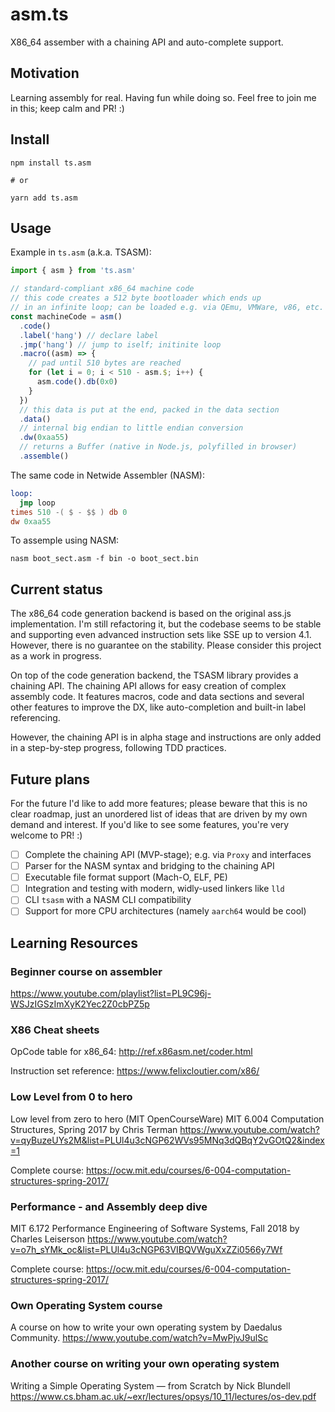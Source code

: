# asm.ts

X86_64 assember with a chaining API and auto-complete support.

## Motivation

Learning assembly for real. Having fun while doing so.
Feel free to join me in this; keep calm and PR! :)

## Install

    npm install ts.asm

    # or

    yarn add ts.asm

## Usage

Example in `ts.asm` (a.k.a. TSASM):

```ts
import { asm } from 'ts.asm'

// standard-compliant x86_64 machine code
// this code creates a 512 byte bootloader which ends up
// in an infinite loop; can be loaded e.g. via QEmu, VMWare, v86, etc.
const machineCode = asm()
  .code()
  .label('hang') // declare label
  .jmp('hang') // jump to iself; initinite loop
  .macro((asm) => {
    // pad until 510 bytes are reached
    for (let i = 0; i < 510 - asm.$; i++) {
      asm.code().db(0x0)
    }
  })
  // this data is put at the end, packed in the data section
  .data()
  // internal big endian to little endian conversion
  .dw(0xaa55)
  // returns a Buffer (native in Node.js, polyfilled in browser)
  .assemble()
```

The same code in Netwide Assembler (NASM):

```nasm
loop:
  jmp loop
times 510 -( $ - $$ ) db 0
dw 0xaa55
```

To assemple using NASM:

    nasm boot_sect.asm -f bin -o boot_sect.bin

## Current status

The x86_64 code generation backend is based on the original ass.js implementation.
I'm still refactoring it, but the codebase seems to be stable and supporting even advanced
instruction sets like SSE up to version 4.1. However, there is no guarantee on the stability.
Please consider this project as a work in progress.

On top of the code generation backend, the TSASM library provides a chaining API.
The chaining API allows for easy creation of complex assembly code. It features
macros, code and data sections and several other features to improve the DX, like
auto-completion and built-in label referencing.

However, the chaining API is in alpha stage and instructions are only added in a
step-by-step progress, following TDD practices.

## Future plans

For the future I'd like to add more features; please beware that this is no
clear roadmap, just an unordered list of ideas that are driven by my own demand
and interest. If you'd like to see some features, you're very welcome to PR! :)

- [ ] Complete the chaining API (MVP-stage); e.g. via `Proxy` and interfaces
- [ ] Parser for the NASM syntax and bridging to the chaining API
- [ ] Executable file format support (Mach-O, ELF, PE)
- [ ] Integration and testing with modern, widly-used linkers like `lld`
- [ ] CLI `tsasm` with a NASM CLI compatibility
- [ ] Support for more CPU architectures (namely `aarch64` would be cool)

## Learning Resources

### Beginner course on assembler

https://www.youtube.com/playlist?list=PL9C96j-WSJzIGSzImXyK2Yec2Z0cbPZ5p

### X86 Cheat sheets

OpCode table for x86_64:
http://ref.x86asm.net/coder.html

Instruction set reference:
https://www.felixcloutier.com/x86/

### Low Level from 0 to hero

Low level from zero to hero (MIT OpenCourseWare)
MIT 6.004 Computation Structures, Spring 2017 by Chris Terman
https://www.youtube.com/watch?v=qyBuzeUYs2M&list=PLUl4u3cNGP62WVs95MNq3dQBqY2vGOtQ2&index=1

Complete course: https://ocw.mit.edu/courses/6-004-computation-structures-spring-2017/

### Performance - and Assembly deep dive

MIT 6.172 Performance Engineering of Software Systems, Fall 2018 by Charles Leiserson
https://www.youtube.com/watch?v=o7h_sYMk_oc&list=PLUl4u3cNGP63VIBQVWguXxZZi0566y7Wf

Complete course: https://ocw.mit.edu/courses/6-004-computation-structures-spring-2017/

### Own Operating System course

A course on how to write your own operating system by Daedalus Community.
https://www.youtube.com/watch?v=MwPjvJ9ulSc

### Another course on writing your own operating system

Writing a Simple Operating System — from Scratch by Nick Blundell
https://www.cs.bham.ac.uk/~exr/lectures/opsys/10_11/lectures/os-dev.pdf
